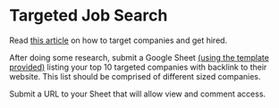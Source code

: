 # Targeted Job Search

Read [this article][1] on how to target companies and get hired. 

After doing some research, submit a Google Sheet [(using the template provided)][2] listing your top 10 targeted companies with backlink to their website. This list should be comprised of different sized companies. 

Submit a URL to your Sheet that will allow view and comment access. 

[1]: https://careerpivot.com/2017/target-the-company-quit-chasing-job/
[2]: https://docs.google.com/spreadsheets/d/1PGylOhiYIuDMLcGr6iUdMNSVwCwczWovbr1HqSRXBGA/edit#gid=0
